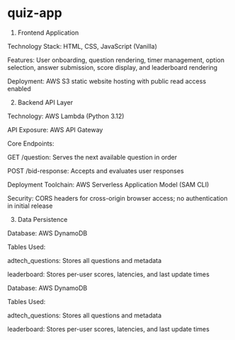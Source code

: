 # quiz-app
1. Frontend Application

Technology Stack: HTML, CSS, JavaScript (Vanilla)

Features: User onboarding, question rendering, timer management, option selection, answer submission, score display, and leaderboard rendering

Deployment: AWS S3 static website hosting with public read access enabled

2. Backend API Layer

Technology: AWS Lambda (Python 3.12)

API Exposure: AWS API Gateway

Core Endpoints:

GET /question: Serves the next available question in order

POST /bid-response: Accepts and evaluates user responses

Deployment Toolchain: AWS Serverless Application Model (SAM CLI)

Security: CORS headers for cross-origin browser access; no authentication in initial release

3. Data Persistence

Database: AWS DynamoDB

Tables Used:

adtech_questions: Stores all questions and metadata

leaderboard: Stores per-user scores, latencies, and last update times

Database: AWS DynamoDB

Tables Used:

adtech_questions: Stores all questions and metadata

leaderboard: Stores per-user scores, latencies, and last update times

